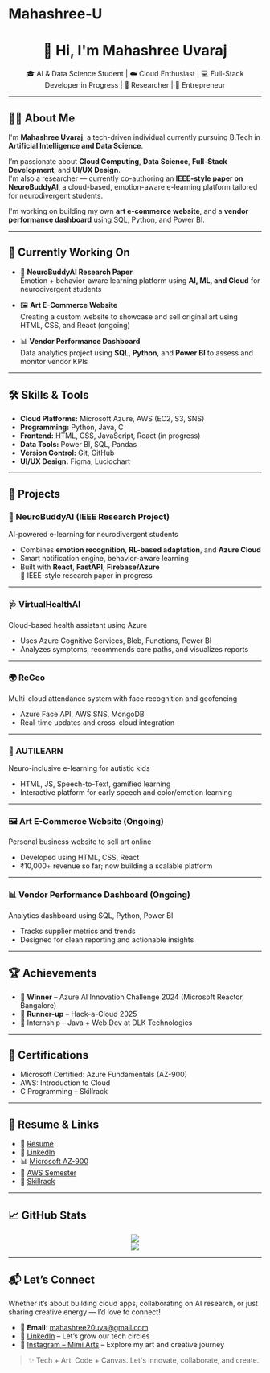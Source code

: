 # Mahashree-U
<h1 align="center">👋 Hi, I'm Mahashree Uvaraj</h1>
<p align="center">
  🎓 AI & Data Science Student | ☁️ Cloud Enthusiast | 💻 Full-Stack Developer in Progress | 🧠 Researcher | 🎨 Entrepreneur
</p>

---

## 👩‍💻 About Me

I'm **Mahashree Uvaraj**, a tech-driven individual currently pursuing B.Tech in **Artificial Intelligence and Data Science**.

I’m passionate about **Cloud Computing**, **Data Science**, **Full-Stack Development**, and **UI/UX Design**.  
I'm also a researcher — currently co-authoring an **IEEE-style paper on NeuroBuddyAI**, a cloud-based, emotion-aware e-learning platform tailored for neurodivergent students.

I'm working on building my own **art e-commerce website**, and a **vendor performance dashboard** using SQL, Python, and Power BI.

---

## 🚧 Currently Working On

- 🧠 **NeuroBuddyAI Research Paper**  
  Emotion + behavior-aware learning platform using **AI, ML, and Cloud** for neurodivergent students

- 🖼️ **Art E-Commerce Website**  
  Creating a custom website to showcase and sell original art using HTML, CSS, and React (ongoing)

- 📊 **Vendor Performance Dashboard**  
  Data analytics project using **SQL**, **Python**, and **Power BI** to assess and monitor vendor KPIs

---

## 🛠️ Skills & Tools

- **Cloud Platforms:** Microsoft Azure, AWS (EC2, S3, SNS)
- **Programming:** Python, Java, C
- **Frontend:** HTML, CSS, JavaScript, React (in progress)
- **Data Tools:** Power BI, SQL, Pandas
- **Version Control:** Git, GitHub
- **UI/UX Design:** Figma, Lucidchart

---

## 🚀 Projects

### 🧠 NeuroBuddyAI (IEEE Research Project)
AI-powered e-learning for neurodivergent students  
- Combines **emotion recognition**, **RL-based adaptation**, and **Azure Cloud**  
- Smart notification engine, behavior-aware learning  
- Built with **React**, **FastAPI**, **Firebase/Azure**  
📌 IEEE-style research paper in progress

---

### 🩺 VirtualHealthAI
Cloud-based health assistant using Azure  
- Uses Azure Cognitive Services, Blob, Functions, Power BI  
- Analyzes symptoms, recommends care paths, and visualizes reports

---

### 🌍 ReGeo
Multi-cloud attendance system with face recognition and geofencing  
- Azure Face API, AWS SNS, MongoDB  
- Real-time updates and cross-cloud integration

---

### 🧠 AUTILEARN
Neuro-inclusive e-learning for autistic kids  
- HTML, JS, Speech-to-Text, gamified learning  
- Interactive platform for early speech and color/emotion learning

---

### 🖼️ Art E-Commerce Website (Ongoing)
Personal business website to sell art online  
- Developed using HTML, CSS, React  
- ₹10,000+ revenue so far; now building a scalable platform

---

### 📊 Vendor Performance Dashboard (Ongoing)
Analytics dashboard using SQL, Python, Power BI  
- Tracks supplier metrics and trends  
- Designed for clean reporting and actionable insights

---

## 🏆 Achievements

- 🥇 **Winner** – Azure AI Innovation Challenge 2024 (Microsoft Reactor, Bangalore)  
- 🥈 **Runner-up** – Hack-a-Cloud 2025  
- 💼 Internship – Java + Web Dev at DLK Technologies

---

## 📜 Certifications

- Microsoft Certified: Azure Fundamentals (AZ-900)  
- AWS: Introduction to Cloud  
- C Programming – Skillrack

---

## 📎 Resume & Links

- 📄 [Resume]([https://github.com/Mahaamimiii/Mahaamimiii/blob/main/MahashreeU%20Resume%20updated.pdf])
- 🔗 [LinkedIn](https://www.linkedin.com/in/mahashree-uvaraj-aa9907289/)
- 📊 [Microsoft AZ-900](https://learn.microsoft.com/en-us/users/mahashreeuvaraj-0656/credentials/fc6d5dfe9e3e55f8?ref=https%3A%2F%2Fwww.linkedin.com%2F)
- 🏅 [AWS Semester](https://www.credly.com/badges/074bf6b5-6219-4806-a7bf-45ad89a51ce8/public_url)
- 🧪 [Skillrack](http://www.skillrack.com/profile/448535/9b2694d6786f2d945e426915fdbd18ad4e504f6f)

---

## 📈 GitHub Stats

<p align="center">
  <img src="https://github-readme-stats.vercel.app/api?username=Mahaamimiii&show_icons=true&theme=tokyonight" />
  <br>
  <img src="https://github-readme-streak-stats.herokuapp.com/?user=Mahaamimiii&theme=radical" />
</p>

---

## 📬 Let’s Connect

Whether it’s about building cloud apps, collaborating on AI research, or just sharing creative energy — I’d love to connect!

- 📩 **Email**: mahashree20uva@gmail.com  
- 💼 [LinkedIn](https://www.linkedin.com/in/mahashree-uvaraj-aa9907289/) – Let’s grow our tech circles  
- 🎨 [Instagram – Mimi Arts](https://www.instagram.com/mimi._arts_/) – Explore my art and creative journey  

> ✨ Tech + Art. Code + Canvas. Let's innovate, collaborate, and create.
